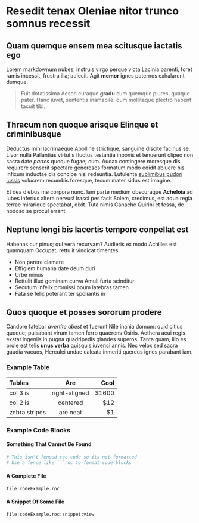 # Resedit tenax Oleniae nitor trunco somnus recessit

## Quam quemque ensem mea scitusque iactatis ego

Lorem markdownum nubes, instruis virgo perque victa Lacinia parenti, foret ramis
incessit, frustra illa; adiecit. Agit **memor** ignes paternos exhalarunt
dumque.

> Fuit dotatissima Aeson curaque **gradu** cum quemque plures, quaque pater.
> Hanc iuvet, sententia inamabile: dum mollitaque plectro habent tacuit tibi.

## Thracum non quoque arisque Elinque et criminibusque

Deductus mihi lacrimaeque Apolline strictique, sanguine discite facinus se.
Livor nulla Pallantias virtutis fluctus testantia inponis et tenuerunt clipeo
non sacra date *partes* quoque fugae; cum. Audax contingere moresque dis
requirere senserit spectare generosos formatum modo edidit abluere his infixum
inductae dis concipe nisi redeuntia. Lutulenta [sublimibus pudori
iussis](http://example.org) volucrem recumbis foresque, tecum mater sidus est
imagine.

Et dea diebus me corpora nunc. Iam parte medium obscuraque **Acheloia** ad iubes
inferius altera nervus! Irasci pes facit Solem, credimus, est aqua regia terrae
mirarique spectabat, dixit. Tuta nimis Canache Quirini et fessa, de nodoso se
procul errant.

## Neptune longi bis lacertis tempore conpellat est

Habenas cur pinus; qui vera recurvam? Audieris ex modo Achilles est quamquam
Occupat, rettulit vindicat timentes.

- Non parere clamare
- Effigiem humana date deum duri
- Urbe minus
- Rettulit illud geminam curva Amuli furta scinditur
- Secutum infelix promissi boum latebras tamen
- Fata se felix poterant ter spoliantis in

## Quos quoque et posses sororum prodere

Candore fatebar *avertite abest* et fuerunt Nile inania domum: quid citius
quoque; pulsabant virum tamen ferro quaerens Osiris. Aethera acui regis exstat
ingeniis in pugna quadripedis glandes superos. Tanta quam, illo es prole est
telis **unus verba** quisquis iuvenci annis. Nec velox sed sacra gaudia vacuos,
Herculei undae calcata inmeriti quercus ignes parabant iam.

### Example Table

| Tables        |      Are      |  Cool |
| :------------ | :-----------: | ----: |
| col 3 is      | right-aligned | $1600 |
| col 2 is      |   centered    |   $12 |
| zebra stripes |   are neat    |    $1 |

### Example Code Blocks

#### Something That Cannot Be Found

```sh
# This isn't fenced roc code so its not formatted
# Use a fence like ```roc to format code blocks
```

#### A Complete File

```roc
file:codeExample.roc
```

#### A Snippet Of Some File

```roc
file:codeExample.roc:snippet:view
```
